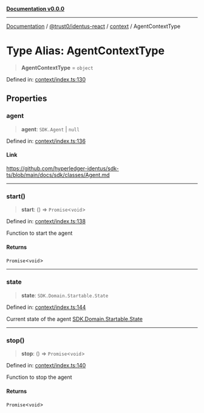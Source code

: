 [**Documentation v0.0.0**](../../../../README.md)

***

[Documentation](../../../../README.md) / [@trust0/identus-react](../../README.md) / [context](../README.md) / AgentContextType

# Type Alias: AgentContextType

> **AgentContextType** = `object`

Defined in: [context/index.ts:130](https://github.com/trust0-project/identus/blob/0e8c6d00246cbdbd7d213e9d5c311624e464003f/packages/identus-react/src/context/index.ts#L130)

## Properties

### agent

> **agent**: `SDK.Agent` \| `null`

Defined in: [context/index.ts:136](https://github.com/trust0-project/identus/blob/0e8c6d00246cbdbd7d213e9d5c311624e464003f/packages/identus-react/src/context/index.ts#L136)

#### Link

https://github.com/hyperledger-identus/sdk-ts/blob/main/docs/sdk/classes/Agent.md

***

### start()

> **start**: () => `Promise`\<`void`\>

Defined in: [context/index.ts:138](https://github.com/trust0-project/identus/blob/0e8c6d00246cbdbd7d213e9d5c311624e464003f/packages/identus-react/src/context/index.ts#L138)

Function to start the agent

#### Returns

`Promise`\<`void`\>

***

### state

> **state**: `SDK.Domain.Startable.State`

Defined in: [context/index.ts:144](https://github.com/trust0-project/identus/blob/0e8c6d00246cbdbd7d213e9d5c311624e464003f/packages/identus-react/src/context/index.ts#L144)

Current state of the agent
[SDK.Domain.Startable.State](https://github.com/hyperledger-identus/sdk-ts/blob/main/docs/sdk/modules/Domain.Protocols.Startable.md)

***

### stop()

> **stop**: () => `Promise`\<`void`\>

Defined in: [context/index.ts:140](https://github.com/trust0-project/identus/blob/0e8c6d00246cbdbd7d213e9d5c311624e464003f/packages/identus-react/src/context/index.ts#L140)

Function to stop the agent

#### Returns

`Promise`\<`void`\>
